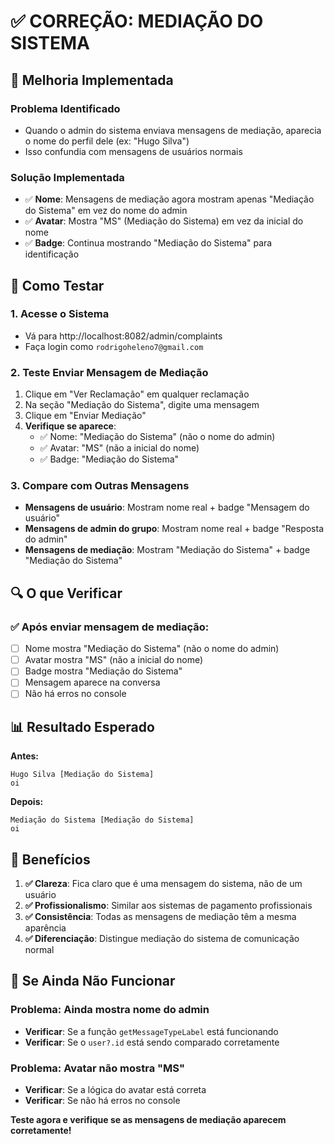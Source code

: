# ✅ CORREÇÃO: MEDIAÇÃO DO SISTEMA

## 🔧 Melhoria Implementada

### **Problema Identificado**
- Quando o admin do sistema enviava mensagens de mediação, aparecia o nome do perfil dele (ex: "Hugo Silva")
- Isso confundia com mensagens de usuários normais

### **Solução Implementada**
- ✅ **Nome**: Mensagens de mediação agora mostram apenas "Mediação do Sistema" em vez do nome do admin
- ✅ **Avatar**: Mostra "MS" (Mediação do Sistema) em vez da inicial do nome
- ✅ **Badge**: Continua mostrando "Mediação do Sistema" para identificação

## 🚀 Como Testar

### 1. **Acesse o Sistema**
- Vá para http://localhost:8082/admin/complaints
- Faça login como `rodrigoheleno7@gmail.com`

### 2. **Teste Enviar Mensagem de Mediação**
1. Clique em "Ver Reclamação" em qualquer reclamação
2. Na seção "Mediação do Sistema", digite uma mensagem
3. Clique em "Enviar Mediação"
4. **Verifique se aparece**:
   - ✅ Nome: "Mediação do Sistema" (não o nome do admin)
   - ✅ Avatar: "MS" (não a inicial do nome)
   - ✅ Badge: "Mediação do Sistema"

### 3. **Compare com Outras Mensagens**
- **Mensagens de usuário**: Mostram nome real + badge "Mensagem do usuário"
- **Mensagens de admin do grupo**: Mostram nome real + badge "Resposta do admin"
- **Mensagens de mediação**: Mostram "Mediação do Sistema" + badge "Mediação do Sistema"

## 🔍 O que Verificar

### ✅ **Após enviar mensagem de mediação:**
- [ ] Nome mostra "Mediação do Sistema" (não o nome do admin)
- [ ] Avatar mostra "MS" (não a inicial do nome)
- [ ] Badge mostra "Mediação do Sistema"
- [ ] Mensagem aparece na conversa
- [ ] Não há erros no console

## 📊 Resultado Esperado

**Antes:**
```
Hugo Silva [Mediação do Sistema]
oi
```

**Depois:**
```
Mediação do Sistema [Mediação do Sistema]
oi
```

## 🎯 Benefícios

1. **✅ Clareza**: Fica claro que é uma mensagem do sistema, não de um usuário
2. **✅ Profissionalismo**: Similar aos sistemas de pagamento profissionais
3. **✅ Consistência**: Todas as mensagens de mediação têm a mesma aparência
4. **✅ Diferenciação**: Distingue mediação do sistema de comunicação normal

## 🐛 Se Ainda Não Funcionar

### Problema: Ainda mostra nome do admin
- **Verificar**: Se a função `getMessageTypeLabel` está funcionando
- **Verificar**: Se o `user?.id` está sendo comparado corretamente

### Problema: Avatar não mostra "MS"
- **Verificar**: Se a lógica do avatar está correta
- **Verificar**: Se não há erros no console

**Teste agora e verifique se as mensagens de mediação aparecem corretamente!** 